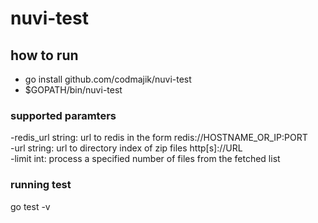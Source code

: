# nuvi-test

## how to run
- go install github.com/codmajik/nuvi-test
- $GOPATH/bin/nuvi-test


### supported paramters
  -redis_url string: url to redis in the form redis://HOSTNAME_OR_IP:PORT  
  -url string: url to directory index of zip files http[s]://URL  
  -limit int: process a specified number of files from the fetched list
  
  
### running test
go test -v
